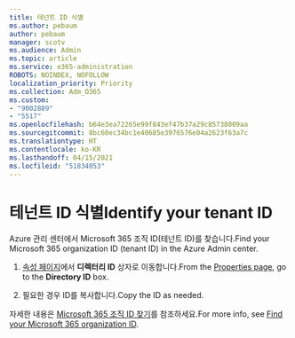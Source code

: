 ```yaml
---
title: 테넌트 ID 식별
ms.author: pebaum
author: pebaum
manager: scotv
ms.audience: Admin
ms.topic: article
ms.service: o365-administration
ROBOTS: NOINDEX, NOFOLLOW
localization_priority: Priority
ms.collection: Adm_O365
ms.custom:
- "9002889"
- "5517"
ms.openlocfilehash: b64e3ea72265e99f843ef47b37a29c85738009aa
ms.sourcegitcommit: 8bc60ec34bc1e40685e3976576e04a2623f63a7c
ms.translationtype: HT
ms.contentlocale: ko-KR
ms.lasthandoff: 04/15/2021
ms.locfileid: "51834053"
---
```

# <a name="identify-your-tenant-id"></a><span data-ttu-id="356fd-102">테넌트 ID 식별</span><span class="sxs-lookup"><span data-stu-id="356fd-102">Identify your tenant ID</span></span>

<span data-ttu-id="356fd-103">Azure 관리 센터에서 Microsoft 365 조직 ID(테넌트 ID)를 찾습니다.</span><span class="sxs-lookup"><span data-stu-id="356fd-103">Find your Microsoft 365 organization ID (tenant ID) in the Azure Admin center.</span></span>

1. <span data-ttu-id="356fd-104">[속성 페이지](https://aka.ms/AzurePropertiesPage)에서 **디렉터리 ID** 상자로 이동합니다.</span><span class="sxs-lookup"><span data-stu-id="356fd-104">From the [Properties page](https://aka.ms/AzurePropertiesPage), go to the **Directory ID** box.</span></span>

2. <span data-ttu-id="356fd-105">필요한 경우 ID를 복사합니다.</span><span class="sxs-lookup"><span data-stu-id="356fd-105">Copy the ID as needed.</span></span>

<span data-ttu-id="356fd-106">자세한 내용은 [Microsoft 365 조직 ID 찾기](https://docs.microsoft.com/onedrive/find-your-office-365-tenant-id)를 참조하세요.</span><span class="sxs-lookup"><span data-stu-id="356fd-106">For more info, see [Find your Microsoft 365 organization ID](https://docs.microsoft.com/onedrive/find-your-office-365-tenant-id).</span></span>

